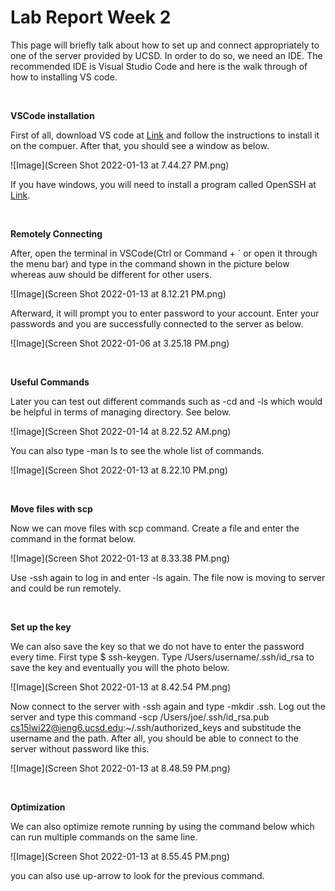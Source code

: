 # Lab Report Week 2

This page will briefly talk about how to set up and connect appropriately to one of the server provided by UCSD. In order to do so, we need an IDE. The recommended IDE is Visual Studio Code and here is the walk through of how to installing VS code.
&nbsp;

&nbsp;

**VSCode installation**

First of all, download VS code at [Link](https://code.visualstudio.com) and follow the instructions to install it on the compuer. After that, you should see a window as below.

![Image](Screen Shot 2022-01-13 at 7.44.27 PM.png)

If you have windows, you will need to install a program called OpenSSH at [Link](https://docs.microsoft.com/en-us/windows-server/administration/openssh/openssh_install_firstuse). 

&nbsp;

**Remotely Connecting**

After, open the terminal in VSCode(Ctrl or Command + ` or open it through the menu bar) and type in the command shown in the picture below whereas auw should be different for other users.

![Image](Screen Shot 2022-01-13 at 8.12.21 PM.png)

Afterward, it will prompt you to enter password to your account. Enter your passwords and you are successfully connected to the server as below.

![Image](Screen Shot 2022-01-06 at 3.25.18 PM.png)

&nbsp;

**Useful Commands**

Later you can test out different commands such as -cd and -ls which would be helpful in terms of managing directory. See below.

![Image](Screen Shot 2022-01-14 at 8.22.52 AM.png)

You can also type -man ls to see the whole list of commands.

![Image](Screen Shot 2022-01-13 at 8.22.10 PM.png)

&nbsp;

**Move files with scp**

Now we can move files with scp command. Create a file and enter the command in the format below.

![Image](Screen Shot 2022-01-13 at 8.33.38 PM.png)

Use -ssh again to log in and enter -ls again. The file now is moving to server and could be run remotely.

&nbsp;

**Set up the key**

We can also save the key so that we do not have to enter the password every time. First type $ ssh-keygen. Type /Users/username/.ssh/id_rsa to save the key and eventually you will the photo below.

![Image](Screen Shot 2022-01-13 at 8.42.54 PM.png)

Now connect to the server with -ssh again and type -mkdir .ssh. Log out the server and type this command -scp /Users/joe/.ssh/id_rsa.pub cs15lwi22@ieng6.ucsd.edu:~/.ssh/authorized_keys and substitude the username and the path. After all, you should be able to connect to the server without password like this.

![Image](Screen Shot 2022-01-13 at 8.48.59 PM.png)

&nbsp;

**Optimization**

We can also optimize remote running by using the command below which can run multiple commands on the same line.

![Image](Screen Shot 2022-01-13 at 8.55.45 PM.png)

you can also use up-arrow to look for the previous command.